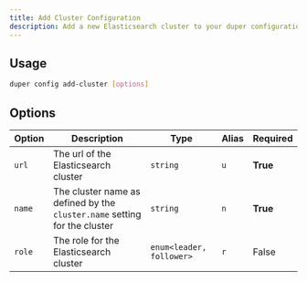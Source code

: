 ```yaml
---
title: Add Cluster Configuration
description: Add a new Elasticsearch cluster to your duper configuration
---
```


## Usage

```sh
duper config add-cluster [options]
```

## Options

| Option | Description | Type | Alias | Required |
| -------- | ----------- | ------- | -------- | ---------- |
| `url` | The url of the Elasticsearch cluster | `string` | `u` | **True** |
| `name` | The cluster name as defined by the `cluster.name` setting for the cluster | `string` | `n` | **True** |
| `role` | The role for the Elasticsearch cluster | `enum<leader, follower>` | `r` | False |

